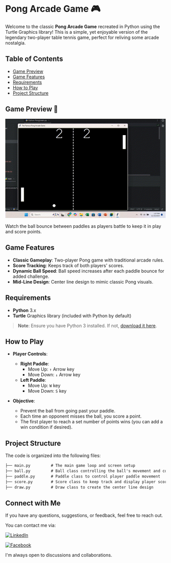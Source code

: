 # Pong Arcade Game 🎮

Welcome to the classic **Pong Arcade Game** recreated in Python using the Turtle Graphics library! This is a simple, yet enjoyable version of the legendary two-player table tennis game, perfect for reliving some arcade nostalgia.

## Table of Contents
- [Game Preview](#game-preview)
- [Game Features](#game-features)
- [Requirements](#requirements)
- [How to Play](#how-to-play)
- [Project Structure](#project-structure)


## Game Preview 🎥
<img src="pong_preview.gif" alt="Pong Game Preview" width="600">

Watch the ball bounce between paddles as players battle to keep it in play and score points. 

## Game Features
- **Classic Gameplay**: Two-player Pong game with traditional arcade rules.
- **Score Tracking**: Keeps track of both players' scores.
- **Dynamic Ball Speed**: Ball speed increases after each paddle bounce for added challenge.
- **Mid-Line Design**: Center line design to mimic classic Pong visuals.

## Requirements
- **Python** 3.x
- **Turtle** Graphics library (included with Python by default)

> **Note**: Ensure you have Python 3 installed. If not, [download it here](https://www.python.org/downloads/).

## How to Play

- **Player Controls**:
  - **Right Paddle**:
    - Move Up: `↑` Arrow key
    - Move Down: `↓` Arrow key
  - **Left Paddle**:
    - Move Up: `W` key
    - Move Down: `S` key

- **Objective**:
  - Prevent the ball from going past your paddle.
  - Each time an opponent misses the ball, you score a point.
  - The first player to reach a set number of points wins (you can add a win condition if desired).

## Project Structure

The code is organized into the following files:

```markdown
├── main.py         # The main game loop and screen setup
├── ball.py         # Ball class controlling the ball's movement and collision
├── paddle.py       # Paddle class to control player paddle movement
├── score.py        # Score class to keep track and display player scores
├── draw.py         # Draw class to create the center line design
```
## Connect with Me
If you have any questions, suggestions, or feedback, feel free to reach out.

You can contact me via:

[![LinkedIn](https://img.shields.io/badge/LinkedIn-blue?style=for-the-badge&logo=linkedin)](https://www.linkedin.com/in/contact-raisul)

[![Facebook](https://img.shields.io/badge/Facebook-blue?style=for-the-badge&logo=facebook)](https://facebook.com/raisul.anonymous)

I'm always open to discussions and collaborations.